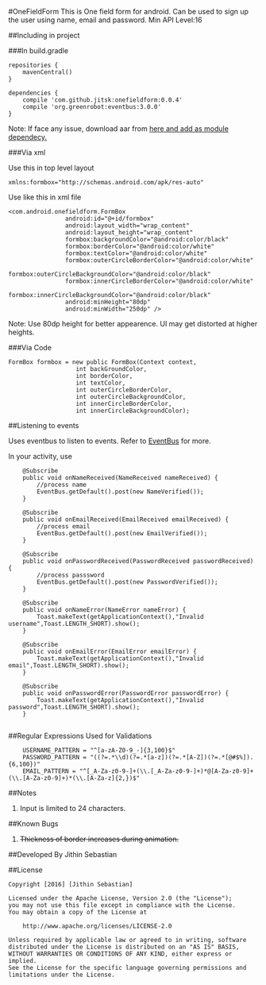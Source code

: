 #OneFieldForm
This is One field form for android. Can be used to sign up the user using name, email and password.
Min API Level:16

##Including in project

###In build.gradle
```
repositories {
    mavenCentral()
}

dependencies {
    compile 'com.github.jitsk:onefieldform:0.0.4'
    compile 'org.greenrobot:eventbus:3.0.0'
}

```
Note: If face any issue, download aar from <a href="https://oss.sonatype.org/service/local/repositories/releases/content/com/github/jitsk/onefieldform/0.0.4/onefieldform-0.0.4.aar">here and add as module dependecy.</a>

###Via xml

Use this in top level layout
```
xmlns:formbox="http://schemas.android.com/apk/res-auto"
```

Use like this in xml file
```
<com.android.onefieldform.FormBox
                android:id="@+id/formbox"
                android:layout_width="wrap_content"
                android:layout_height="wrap_content"
                formbox:backgroundColor="@android:color/black"
                formbox:borderColor="@android:color/white"
                formbox:textColor="@android:color/white"
                formbox:outerCircleBorderColor="@android:color/white"
                formbox:outerCircleBackgroundColor="@android:color/black"
                formbox:innerCircleBorderColor="@android:color/white"
                formbox:innerCircleBackgroundColor="@android:color/black"
                android:minHeight="80dp"
                android:minWidth="250dp" />
```
Note: Use 80dp height for better appearence. UI may get distorted at higher heights.

###Via Code
```
FormBox formbox = new public FormBox(Context context,
                   int backGroundColor,
                   int borderColor,
                   int textColor,
                   int outerCircleBorderColor,
                   int outerCircleBackgroundColor,
                   int innerCircleBorderColor,
                   int innerCircleBackgroundColor);
```
##Listening to events

Uses eventbus to listen to events. Refer to <a href="https://github.com/greenrobot/EventBus">EventBus</a> for more.

In your activity, use
```
    @Subscribe
    public void onNameReceived(NameReceived nameReceived) {
        //process name
        EventBus.getDefault().post(new NameVerified());
    }

    @Subscribe
    public void onEmailReceived(EmailReceived emailReceived) {
        //process email
        EventBus.getDefault().post(new EmailVerified());
    }

    @Subscribe
    public void onPasswordReceived(PasswordReceived passwordReceived) {
        //process passsword
        EventBus.getDefault().post(new PasswordVerified());
    }

    @Subscribe
    public void onNameError(NameError nameError) {
        Toast.makeText(getApplicationContext(),"Invalid username",Toast.LENGTH_SHORT).show();
    }

    @Subscribe
    public void onEmailError(EmailError emailError) {
        Toast.makeText(getApplicationContext(),"Invalid email",Toast.LENGTH_SHORT).show();
    }

    @Subscribe
    public void onPasswordError(PasswordError passwordError) {
        Toast.makeText(getApplicationContext(),"Invalid password",Toast.LENGTH_SHORT).show();
    }
        
  ```
##Regular Expressions Used for Validations
```
    USERNAME_PATTERN = "^[a-zA-Z0-9_-]{3,100}$"
    PASSWORD_PATTERN = "((?=.*\\d)(?=.*[a-z])(?=.*[A-Z])(?=.*[@#$%]).{6,100})"
    EMAIL_PATTERN = "^[_A-Za-z0-9-]+(\\.[_A-Za-z0-9-]+)*@[A-Za-z0-9]+(\\.[A-Za-z0-9]+)*(\\.[A-Za-z]{2,})$"

```

##Notes
1. Input is limited to 24 characters.


##Known Bugs
1. ~~Thickness of border increases during animation.~~

##Developed By
Jithin Sebastian

##License
```
Copyright [2016] [Jithin Sebastian]

Licensed under the Apache License, Version 2.0 (the "License");
you may not use this file except in compliance with the License.
You may obtain a copy of the License at

    http://www.apache.org/licenses/LICENSE-2.0

Unless required by applicable law or agreed to in writing, software
distributed under the License is distributed on an "AS IS" BASIS,
WITHOUT WARRANTIES OR CONDITIONS OF ANY KIND, either express or implied.
See the License for the specific language governing permissions and
limitations under the License.
```
